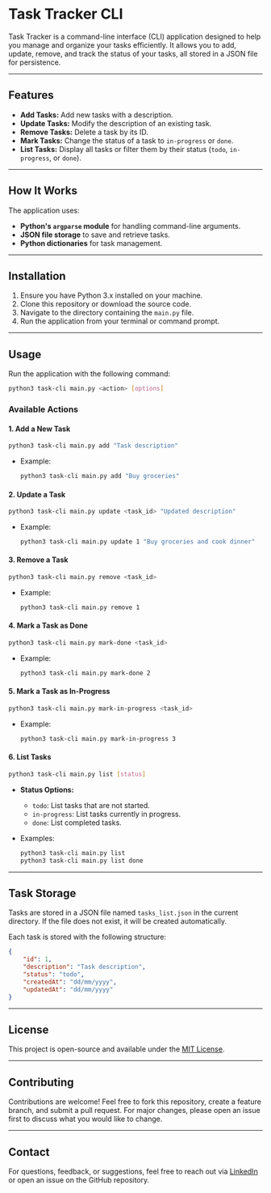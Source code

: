 # Task Tracker CLI

Task Tracker is a command-line interface (CLI) application designed to help you manage and organize your tasks efficiently. It allows you to add, update, remove, and track the status of your tasks, all stored in a JSON file for persistence.

---

## Features

- **Add Tasks:** Add new tasks with a description.
- **Update Tasks:** Modify the description of an existing task.
- **Remove Tasks:** Delete a task by its ID.
- **Mark Tasks:** Change the status of a task to `in-progress` or `done`.
- **List Tasks:** Display all tasks or filter them by their status (`todo`, `in-progress`, or `done`).

---

## How It Works

The application uses:

- **Python's `argparse` module** for handling command-line arguments.
- **JSON file storage** to save and retrieve tasks.
- **Python dictionaries** for task management.

---

## Installation

1. Ensure you have Python 3.x installed on your machine.
2. Clone this repository or download the source code.
3. Navigate to the directory containing the `main.py` file.
4. Run the application from your terminal or command prompt.

---

## Usage

Run the application with the following command:

```bash
python3 task-cli main.py <action> [options]
```

### Available Actions

#### 1. Add a New Task
```bash
python3 task-cli main.py add "Task description"
```
- Example:
  ```bash
  python3 task-cli main.py add "Buy groceries"
  ```

#### 2. Update a Task
```bash
python3 task-cli main.py update <task_id> "Updated description"
```
- Example:
  ```bash
  python3 task-cli main.py update 1 "Buy groceries and cook dinner"
  ```

#### 3. Remove a Task
```bash
python3 task-cli main.py remove <task_id>
```
- Example:
  ```bash
  python3 task-cli main.py remove 1
  ```

#### 4. Mark a Task as Done
```bash
python3 task-cli main.py mark-done <task_id>
```
- Example:
  ```bash
  python3 task-cli main.py mark-done 2
  ```

#### 5. Mark a Task as In-Progress
```bash
python3 task-cli main.py mark-in-progress <task_id>
```
- Example:
  ```bash
  python3 task-cli main.py mark-in-progress 3
  ```

#### 6. List Tasks
```bash
python3 task-cli main.py list [status]
```
- **Status Options:**
  - `todo`: List tasks that are not started.
  - `in-progress`: List tasks currently in progress.
  - `done`: List completed tasks.

- Examples:
  ```bash
  python3 task-cli main.py list
  python3 task-cli main.py list done
  ```

---

## Task Storage

Tasks are stored in a JSON file named `tasks_list.json` in the current directory. If the file does not exist, it will be created automatically.

Each task is stored with the following structure:
```json
{
    "id": 1,
    "description": "Task description",
    "status": "todo",
    "createdAt": "dd/mm/yyyy",
    "updatedAt": "dd/mm/yyyy"
}
```
---

## License

This project is open-source and available under the [MIT License](LICENSE).

---

## Contributing

Contributions are welcome! Feel free to fork this repository, create a feature branch, and submit a pull request. For major changes, please open an issue first to discuss what you would like to change.

---

## Contact

For questions, feedback, or suggestions, feel free to reach out via [LinkedIn](https://linkedin.com/in//fatima-ezzahra-elemenoun/) or open an issue on the GitHub repository.

